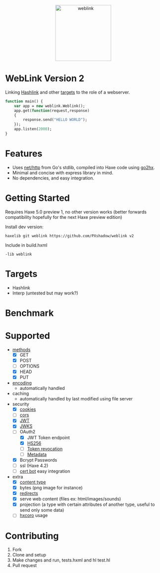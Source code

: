 <p align="center">
    <img alt="weblink" src="weblink.svg" height="180px" align="center" />
</p>

WebLink Version 2
======
Linking [Hashlink](https://github.com/HaxeFoundation/hashlink) and other [targets](#targets) to the role of a webserver.

```haxe
function main() {
    var app = new weblink.Weblink();
    app.get(function(request,response)
    {
        response.send("HELLO WORLD");
    });
    app.listen(2000);
}
```

Features
====
* Uses [net/http](https://pkg.go.dev/net/http) from Go's stdlib, compiled into Haxe code using [go2hx](https://github.com/go2hx/go2hx).
* Minimal and concise with express library in mind.
* No dependencies, and easy integration.


Getting Started
====

Requires Haxe 5.0 preview 1, no other version works (better forwards compatibility hopefully for the next Haxe preview edition)

Install dev version:
```
haxelib git weblink https://github.com/PXshadow/weblink v2
```
Include in build.hxml
```
-lib weblink
```

# Targets
* Hashlink
* Interp (untested but may work?)

# Benchmark

Supported
====
- [methods](https://developer.mozilla.org/en-US/docs/Web/HTTP/Methods)
    - [x] GET
    - [x] POST
    - [ ] OPTIONS
    - [x] HEAD
    - [x] PUT
- [encoding](https://developer.mozilla.org/en-US/docs/Web/HTTP/Compression)
    - automatically handled
- caching
    - automatically handled by last modified using file server
- security
    - [x] [cookies](https://developer.mozilla.org/en-US/docs/Web/HTTP/Cookies)
    - [ ] [cors](https://developer.mozilla.org/en-US/docs/Web/HTTP/CORS)
    - [x] [JWT](https://www.rfc-editor.org/rfc/rfc7519)
    - [x] [JWKS](https://www.rfc-editor.org/rfc/rfc7517#section-5)
    - [ ] OAuth2
        - [x] JWT Token endpoint
        - [x] [HS256](https://www.rfc-editor.org/rfc/rfc2104.html)
        - [ ] [Token revocation](https://oauth.net/2/token-revocation/)
        - [ ] [Metadata](https://oauth.net/2/authorization-server-metadata/)
    - [x] Bcrypt Passwords
    - [ ] ssl (Haxe 4.2)
    - [ ] [cert bot](https://certbot.eff.org/) easy integration
- extra
    - [x] [content type](https://developer.mozilla.org/en-US/docs/Web/HTTP/Headers/Content-Type)
    - [x] bytes (png image for instance)
    - [x] [redirects](https://developer.mozilla.org/en-US/docs/Web/HTTP/Redirections)
    - [x] serve web content (files ex: html/images/sounds)
    - [x] projection (a type with certain attributes of another type, useful to send only some data)
    - [ ] [hxcoro](https://github.com/haxeFoundation/hxcoro) usage

# Contributing

1. Fork
2. Clone and setup
4. Make changes and run, tests.hxml and hl test.hl
5. Pull request
